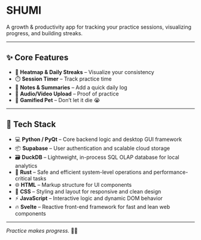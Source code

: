# SHUMI

A growth & productivity app for tracking your practice sessions, visualizing progress, and building streaks.

---

## ✨ Core Features
- 📆 **Heatmap & Daily Streaks** – Visualize your consistency
- ⏱️ **Session Timer** – Track practice time
- 📝 **Notes & Summaries** – Add a quick daily log
- 🎥 **Audio/Video Upload** – Proof of practice
- 🐾 **Gamified Pet** – Don’t let it die 😭

---

## 🔧 Tech Stack

- 💻 **Python / PyQt** – Core backend logic and desktop GUI framework
- 📦 **Supabase** – User authentication and scalable cloud storage
- 🗃️ **DuckDB** – Lightweight, in-process SQL OLAP database for local analytics
- 🦀 **Rust** – Safe and efficient system-level operations and performance-critical tasks
- 🌐 **HTML** – Markup structure for UI components
- 🎨 **CSS** – Styling and layout for responsive and clean design
- ⚡️ **JavaScript** – Interactive logic and dynamic DOM behavior
- 🔥 **Svelte** – Reactive front-end framework for fast and lean web components
 
---

*Practice makes progress.* 💪🎶
